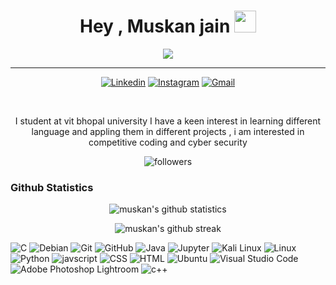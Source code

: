 
<h1 align="center">Hey , Muskan jain  <img src="https://media.giphy.com/media/hvRJCLFzcasrR4ia7z/giphy.gif" width="35"></h1>
<p align="center">
  <!-- Typing SVG by DenverCoder1 - https://github.com/DenverCoder1/readme-typing-svg -->
<p align="center">
  <a href="https://github.com/DenverCoder1/readme-typing-svg"><img src="https://readme-typing-svg.herokuapp.com/?lines=Frontend%20web%20developer;Experienced%20Event%20Manager%20;Competitive%20coder;Public%20speaker;Intrested%20in%20cyber%20security;Always%20learning%20new%20things&font=Fira%20Code&center=true&width=440&height=45&color=14D40A&vCenter=true&size=22"></a>
</p>
</p>
<hr/>

<p align="center">
  <a href="https://www.linkedin.com/in/muskan-jain-362aa8202/"><img alt="Linkedin" title="Muskan jain Linkedin" src="https://img.shields.io/badge/LinkedIn-0077B5?style=for-the-badge&logo=linkedin&logoColor=white"></a>
  <a href="https://www.instagram.com/__.muskan_jain.__/"><img alt="Instagram" title="Muskan jain Instagram" src="https://img.shields.io/badge/Instagram-E4405F?style=for-the-badge&logo=instagram&logoColor=white"></a>
  <a href="mailto:muskan.niaj@gmail.com"><img alt="Gmail" title="Muskan jain Gmail" src="https://img.shields.io/badge/Gmail-D14836?style=for-the-badge&logo=gmail&logoColor=white"></a>
 
</p>
<br/>
<p align="center">
I  student at vit bhopal university 
I have a keen interest in learning different language and appling them in different projects , i am interested in competitive coding and cyber security 
</p>
<p align="center">
  <img alt="followers" title="Follow me on Github" src="https://custom-icon-badges.herokuapp.com/github/followers/muskanniaj?color=17C30E&labelColor=2E9F28&style=for-the-badge&logo=person-add&label=Follow&logoColor=white"/></a> 
 </p>

### Github Statistics 

<p align="center">
<img align="center" src="https://github-readme-stats.vercel.app/api?username=muskanniaj&show_icons=true&theme=chartreuse-dark" alt= "muskan's github statistics"> 
</p>
<p align="center">
<img align="center" src="https://github-readme-streak-stats.herokuapp.com/?user=muskanniaj&theme=chartreuse-dark" alt= "muskan's github streak"/>
</p>


![C](https://img.shields.io/badge/c-%2300599C.svg?style=for-the-badge&logo=c&logoColor=white)
![Debian](https://img.shields.io/badge/Debian-D70A53?style=for-the-badge&logo=debian&logoColor=white)
![Git](https://img.shields.io/badge/git-%23F05033.svg?style=for-the-badge&logo=git&logoColor=white)
![GitHub](https://img.shields.io/badge/github-%23121011.svg?style=for-the-badge&logo=github&logoColor=white)
![Java](https://img.shields.io/badge/java-%23ED8B00.svg?style=for-the-badge&logo=java&logoColor=white)
![Jupyter](https://img.shields.io/badge/Jupyter-F37626.svg?&style=for-the-badge&logo=Jupyter&logoColor=white)
![Kali Linux](https://img.shields.io/badge/Kali_Linux-557C94?style=for-the-badge&logo=kali-linux&logoColor=white)
![Linux](https://img.shields.io/badge/Linux-FCC624?style=for-the-badge&logo=linux&logoColor=black)
![Python](https://img.shields.io/badge/Python-FFD43B?style=for-the-badge&logo=python&logoColor=darkgreen)
![javscript](https://img.shields.io/badge/javascript-%23CC342D.svg?style=for-the-badge&logo=JAVASCRIPT&logoColor=white)
![CSS](https://img.shields.io/badge/CSS-%230C55A5.svg?style=for-the-badge&logo=css&logoColor=%white)
![HTML](https://img.shields.io/badge/HTML-121011?style=for-the-badge&logo=html&logoColor=white)
![Ubuntu](https://img.shields.io/badge/Ubuntu-E95420?style=for-the-badge&logo=ubuntu&logoColor=white)
![Visual Studio Code](https://img.shields.io/badge/VisualStudioCode-0078d7.svg?style=for-the-badge&logo=visual-studio-code&logoColor=white)
![Adobe Photoshop Lightroom](https://img.shields.io/badge/Adobe%20Lightroom-31A8FF?style=for-the-badge&logo=Adobe%20Lightroom&logoColor=white)
![c++](https://img.shields.io/badge/C++-47A141?style=for-the-badge&logo=C++&logoColor=white)







